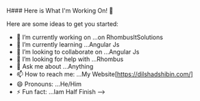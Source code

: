 H### Here is What  I'm Working On! 👋


Here are some ideas to get you started:

- 🔭 I’m currently working on ...on RhombusItSolutions
- 🌱 I’m currently learning ...Angular Js
- 👯 I’m looking to collaborate on ...Angular Js
- 🤔 I’m looking for help with ...Rhombus
- 💬 Ask me about ...Anything
- 📫 How to reach me: ...My Website[https://dilshadshibin.com/]
- 😄 Pronouns: ...He/Him
- ⚡ Fun fact: ...Iam Half Finish
-->

